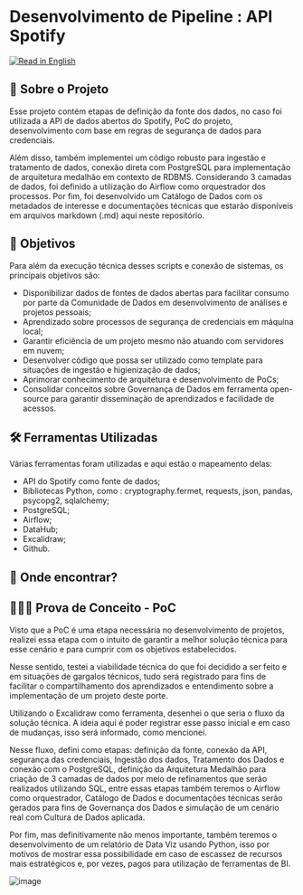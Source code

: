 # Desenvolvimento de Pipeline : API Spotify

[![Read in English](https://img.shields.io/badge/Read%20in-English-blue)](README_eng.md)

## 💼 Sobre o Projeto
Esse projeto contém etapas de definição da fonte dos dados, no caso foi utilizada a API de dados abertos do Spotify, PoC do projeto, desenvolvimento com base em regras de segurança de dados para credenciais. 

Além disso, também implementei um código robusto para ingestão e tratamento de dados, conexão direta com PostgreSQL para implementação de arquitetura medalhão em contexto de RDBMS. Considerando 3 camadas de dados,
foi definido a utilização do Airflow como orquestrador dos processos. Por fim, foi desenvolvido um Catálogo de Dados com os metadados de interesse e documentações técnicas que estarão disponíveis em arquivos markdown (.md)
aqui neste repositório. 

## 🎯 Objetivos

Para além da execução técnica desses scripts e conexão de sistemas, os principais objetivos são:

- Disponibilizar dados de fontes de dados abertas para facilitar consumo por parte da Comunidade de Dados em desenvolvimento de análises e projetos pessoais;
- Aprendizado sobre processos de segurança de credenciais em máquina local;
- Garantir eficiência de um projeto mesmo não atuando com servidores em nuvem;
- Desenvolver código que possa ser utilizado como template para situações de ingestão e higienização de dados;
- Aprimorar conhecimento de arquitetura e desenvolvimento de PoCs;
- Consolidar conceitos sobre Governança de Dados em ferramenta open-source para garantir disseminação de aprendizados e facilidade de acessos.

## 🛠️ Ferramentas Utilizadas 

Várias ferramentas foram utilizadas e aqui estão o mapeamento delas:

- API do Spotify como fonte de dados;
- Bibliotecas Python, como : cryptography.fermet, requests, json, pandas, psycopg2, sqlalchemy;
- PostgreSQL;
- Airflow;
- DataHub;
- Excalidraw;
- Github.

## 🔎 Onde encontrar?

## 👩🏻‍💻 Prova de Conceito - PoC

Visto que a PoC é uma etapa necessária no desenvolvimento de projetos, realizei essa etapa com o intuito de garantir a melhor solução técnica para esse cenário e para cumprir com os objetivos estabelecidos. 

Nesse sentido, testei a viabilidade técnica do que foi decidido a ser feito e em situações de gargalos técnicos, tudo será registrado para fins de facilitar o compartilhamento dos aprendizados e entendimento 
sobre a implementação de um projeto deste porte. 

Utilizando o Excalidraw como ferramenta, desenhei o que seria o fluxo da solução técnica. A ideia aqui é poder registrar esse passo inicial e em caso de mudanças, isso será informado, como mencionei. 

Nesse fluxo, defini como etapas: definição da fonte, conexão da API, segurança das credenciais, Ingestão dos dados, Tratamento dos Dados e conexão com o PostgreSQL, definição da Arquitetura Medalhão para 
criação de 3 camadas de dados por meio de refinamentos que serão realizados utilizando SQL, entre essas etapas também teremos o Airflow como orquestrador, Catálogo de Dados e documentações técnicas serão gerados
para fins de Governança dos Dados e simulação de um cenário real com Cultura de Dados aplicada. 

Por fim, mas definitivamente não menos importante, também teremos o desenvolvimento de um relatório de Data Viz usando Python,
isso por motivos de mostrar essa possibilidade em caso de escassez de recursos mais estratégicos e, por vezes, pagos para utilização de ferramentas de BI. 


![image](https://github.com/user-attachments/assets/6ae0a99c-e748-4771-9262-c6f661b276e2)

